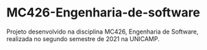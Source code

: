 # MC426-Engenharia-de-software

Projeto desenvolvido na disciplina MC426, Engenharia de Software, realizada no segundo semestre de 2021 na UNICAMP.